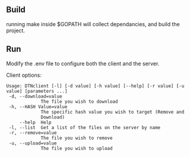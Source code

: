 ## Build
running make inside $GOPATH will collect dependancies, and build the project. 

## Run
Modify the .env file to configure both the client and the server. 

Client options:
```
Usage: DTNclient [-l] [-d value] [-h value] [--help] [-r value] [-u value] [parameters ...]
 -d, --download=value
             The file you wish to download
 -h, --HASH Value=value
             The specific hash value you wish to target (Remove and
             Download)
     --help  Help
 -l, --list  Get a list of the files on the server by name
 -r, --remove=value
             The file you wish to remove
 -u, --upload=value
             The file you wish to upload
```
